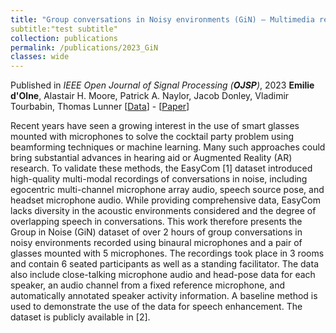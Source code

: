 ```yaml
---
title: "Group conversations in Noisy environments (GiN) – Multimedia recordings for location-aware speech enhancement"
subtitle:"test subtitle"
collection: publications
permalink: /publications/2023_GiN
classes: wide
---
```


Published in *IEEE Open Journal of Signal Processing (__OJSP__)*, 2023
__Emilie d'Olne__, Alastair H. Moore, Patrick A. Naylor, Jacob Donley, Vladimir Tourbabin, Thomas Lunner
[[Data](https://data.hpc.imperial.ac.uk/resolve/?doi=13463)] - [[Paper](https://doi.org/10.1109/OJSP.2023.3344379)]

Recent years have seen a growing interest in the use of smart glasses mounted with microphones to solve the cocktail party problem using beamforming techniques or machine learning. Many such approaches could bring substantial advances in hearing aid or Augmented Reality (AR) research. To validate these methods, the EasyCom [1] dataset introduced high-quality multi-modal recordings of conversations in noise, including egocentric multi-channel microphone array audio, speech source pose, and headset microphone audio. While providing comprehensive data, EasyCom lacks diversity in the acoustic environments considered and the degree of overlapping speech in conversations. This work therefore presents the Group in Noise (GiN) dataset of over 2 hours of group conversations in noisy environments recorded using binaural microphones and a pair of glasses mounted with 5 microphones. The recordings took place in 3 rooms and contain 6 seated participants as well as a standing facilitator. The data also include close-talking microphone audio and head-pose data for each speaker, an audio channel from a fixed reference microphone, and automatically annotated speaker activity information. A baseline method is used to demonstrate the use of the data for speech enhancement. The dataset is publicly available in [2].